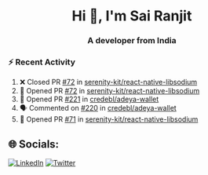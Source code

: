 <h1 align="center">Hi 👋, I'm Sai Ranjit</h1>
<h3 align="center">A developer from India</h3>

### :zap: Recent Activity

<!--START_SECTION:activity-->
1. ❌ Closed PR [#72](https://github.com/serenity-kit/react-native-libsodium/pull/72) in [serenity-kit/react-native-libsodium](https://github.com/serenity-kit/react-native-libsodium)
2. 💪 Opened PR [#72](https://github.com/serenity-kit/react-native-libsodium/pull/72) in [serenity-kit/react-native-libsodium](https://github.com/serenity-kit/react-native-libsodium)
3. 💪 Opened PR [#221](https://github.com/credebl/adeya-wallet/pull/221) in [credebl/adeya-wallet](https://github.com/credebl/adeya-wallet)
4. 🗣 Commented on [#220](https://github.com/credebl/adeya-wallet/issues/220#issuecomment-2373074332) in [credebl/adeya-wallet](https://github.com/credebl/adeya-wallet)
5. 💪 Opened PR [#71](https://github.com/serenity-kit/react-native-libsodium/pull/71) in [serenity-kit/react-native-libsodium](https://github.com/serenity-kit/react-native-libsodium)
<!--END_SECTION:activity-->

## 🌐 Socials:
[![LinkedIn](https://img.shields.io/badge/LinkedIn-%230077B5.svg?logo=linkedin&logoColor=white)](https://linkedin.com/in/sairanjit) [![Twitter](https://img.shields.io/badge/Twitter-%231DA1F2.svg?logo=Twitter&logoColor=white)](https://twitter.com/sairanjit_) 
